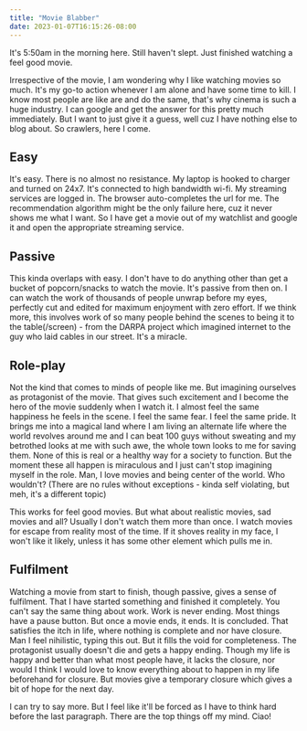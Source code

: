 ```yaml
---
title: "Movie Blabber"
date: 2023-01-07T16:15:26-08:00
---
```


It's 5:50am in the morning here. Still haven't slept. Just finished watching a feel good movie. 

Irrespective of the movie, I am wondering why I like watching movies so much. It's my go-to action whenever I am alone and have some time to kill. I know most people are like are and do the same, that's why cinema is such a huge industry. I can google and get the answer for this pretty much immediately. But I want to just give it a guess, well cuz I have nothing else to blog about. So crawlers, here I come.

## Easy
It's easy. There is no almost no resistance. My laptop is hooked to charger and turned on 24x7. It's connected to high bandwidth wi-fi. My streaming services are logged in. The browser auto-completes the url for me. The recommendation algorithm might be the only failure here, cuz it never shows me what I want. So I have get a movie out of my watchlist and google it and open the appropriate streaming service.   

## Passive
This kinda overlaps with easy. I don't have to do anything other than get a bucket of popcorn/snacks to watch the movie. It's passive from then on. I can watch the work of thousands of people unwrap before my eyes, perfectly cut and edited for maximum enjoyment with zero effort. If we think more, this involves work of so many people behind the scenes to being it to the table(/screen) - from the DARPA project which imagined internet to the guy who laid cables in our street. It's a miracle.

## Role-play
Not the kind that comes to minds of people like me. But imagining ourselves as protagonist of the movie. That gives such excitement and I become the hero of the movie suddenly when I watch it. I almost feel the same happiness he feels in the scene. I feel the same fear. I feel the same pride. It brings me into a magical land where I am living an alternate life where the world revolves around me and I can beat 100 guys without sweating and my betrothed looks at me with such awe, the whole town looks to me for saving them. None of this is real or a healthy way for a society to function. But the moment these all happen is miraculous and I just can't stop imagining myself in the role. Man, I love movies and being center of the world. Who wouldn't? (There are no rules without exceptions - kinda self violating, but meh, it's a different topic)

This works for feel good movies. But what about realistic movies, sad movies and all? Usually I don't watch them more than once. I watch movies for escape from reality most of the time. If it shoves reality in my face, I won't like it likely, unless it has some other element which pulls me in.

## Fulfilment
Watching a movie from start to finish, though passive, gives a sense of fulfilment. That I have started something and finished it completely. You can't say the same thing about work. Work is never ending. Most things have a pause button. But once a movie ends, it ends. It is concluded. That satisfies the itch in life, where nothing is complete and nor have closure. Man I feel nihilistic, typing this out. But it fills the void for completeness. The protagonist usually doesn't die and gets a happy ending. Though my life is happy and better than what most people have, it lacks the closure, nor would I think I would love to know everything about to happen in my life beforehand for closure. But movies give a temporary closure which gives a bit of hope for the next day.

I can try to say more. But I feel like it'll be forced as I have to think hard before the last paragraph. There are the top things off my mind. Ciao!
